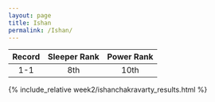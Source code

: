 ```yaml
---
layout: page
title: Ishan
permalink: /Ishan/
---
```


Record | Sleeper Rank | Power Rank               
:--: | :--: | :--:
1-1 | 8th | 10th   

{% include_relative week2/ishanchakravarty_results.html %}
